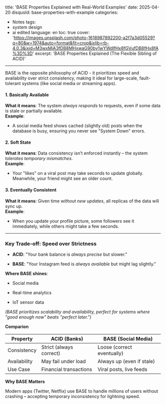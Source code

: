title: 'BASE Properties Explained with Real-World Examples'
date: 2025-04-20
disqusId: base-properties-with-example
categories:
- Notes
tags:
- system design
- ai edited
language: en
toc: true
cover: 'https://images.unsplash.com/photo-1618987892200-a2f7a3d05529?q=80&w=1974&auto=format&fit=crop&ixlib=rb-4.0.3&ixid=M3wxMjA3fDB8MHxwaG90by1wYWdlfHx8fGVufDB8fHx8fA%3D%3D'
excerpt: 'BASE Properties Explained (The Flexible Sibling of ACID)'
---

BASE is the opposite philosophy of ACID - it prioritizes speed and availability over strict consistency, making it ideal for large-scale, fault-tolerant systems (like social media or streaming apps).


#### **1\. Basically Available**

**What it means**: The system _always responds_ to requests, even if some data is stale or partially available.  
**Example**:

*   A social media feed shows cached (slightly old) posts when the database is busy, ensuring you never see "System Down" errors.
    

#### **2\. Soft State**

**What it means**: Data consistency isn’t enforced instantly – the system _tolerates temporary mismatches_.  
**Example**:

*   Your "likes" on a viral post may take seconds to update globally. Meanwhile, your friend might see an older count.
    

#### **3\. Eventually Consistent**

**What it means**: Given time _without new updates_, all replicas of the data will sync up.  
**Example**:

*   When you update your profile picture, some followers see it immediately, while others might take a few seconds.
    

* * *

### **Key Trade-off: Speed over Strictness**

*   **ACID**: "Your bank balance is _always precise_ but slower."
    
*   **BASE**: "Your Instagram feed is _always available_ but might lag slightly."
    

**Where BASE shines**:

*   Social media
    
*   Real-time analytics
    
*   IoT sensor data
    

_(BASE prioritizes scalability and availability, perfect for systems where "good enough now" beats "perfect later.")_


**Comparion**

| Property     | ACID (Banks)            | BASE (Social Media)        |
|--------------|-------------------------|----------------------------|
| Consistency  | Strict (always correct) | Loose (correct eventually) |
| Availability | May fail under load     | Always up (even if stale)  |
| Use Case     | Financial transactions  | Viral posts, live feeds    |


**Why BASE Matters**

Modern apps (Twitter, Netflix) use BASE to handle millions of users without crashing – accepting temporary inconsistency for lightning speed.
